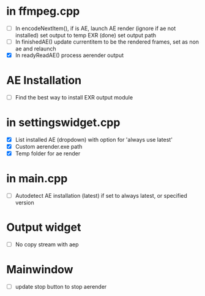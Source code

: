 # in ffmpeg.cpp

- [ ] In encodeNextItem(), if is AE, launch AE render (ignore if ae not installed)
    set output to temp EXR (done)
    set output path
- [ ] In finishedAE()
    update currentitem to be the rendered frames, set as non ae and relaunch
- [X] In readyReadAE() process aerender output

# AE Installation

- [ ] Find the best way to install EXR output module

# in settingswidget.cpp

- [X] List installed AE (dropdown) with option for 'always use latest'
- [X] Custom aerender.exe path
- [X] Temp folder for ae render

# in main.cpp

- [ ] Autodetect AE installation (latest) if set to always latest, or specified version

# Output widget

- [ ] No copy stream with aep

# Mainwindow

- [ ] update stop button to stop aerender
